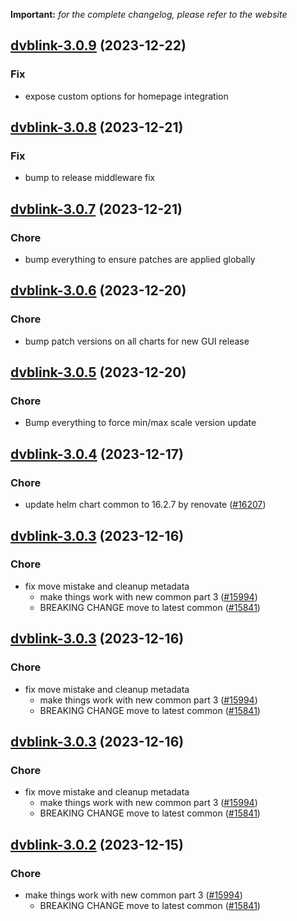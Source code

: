 **Important:**
*for the complete changelog, please refer to the website*




## [dvblink-3.0.9](https://github.com/truecharts/charts/compare/dvblink-3.0.8...dvblink-3.0.9) (2023-12-22)

### Fix

- expose custom options for homepage integration
  
  


## [dvblink-3.0.8](https://github.com/truecharts/charts/compare/dvblink-3.0.7...dvblink-3.0.8) (2023-12-21)

### Fix

- bump to release middleware fix
  
  


## [dvblink-3.0.7](https://github.com/truecharts/charts/compare/dvblink-3.0.6...dvblink-3.0.7) (2023-12-21)

### Chore

- bump everything to ensure patches are applied globally
  
  


## [dvblink-3.0.6](https://github.com/truecharts/charts/compare/dvblink-3.0.5...dvblink-3.0.6) (2023-12-20)

### Chore

- bump patch versions on all charts for new GUI release
  
  


## [dvblink-3.0.5](https://github.com/truecharts/charts/compare/dvblink-3.0.4...dvblink-3.0.5) (2023-12-20)

### Chore

- Bump everything to force min/max scale version update
  
  


## [dvblink-3.0.4](https://github.com/truecharts/charts/compare/dvblink-3.0.3...dvblink-3.0.4) (2023-12-17)

### Chore

- update helm chart common to 16.2.7 by renovate ([#16207](https://github.com/truecharts/charts/issues/16207))
  
  


## [dvblink-3.0.3](https://github.com/truecharts/charts/compare/dvblink-2.0.12...dvblink-3.0.3) (2023-12-16)

### Chore

- fix move mistake and cleanup metadata
  - make things work with new common part 3 ([#15994](https://github.com/truecharts/charts/issues/15994))
  - BREAKING CHANGE move to latest common ([#15841](https://github.com/truecharts/charts/issues/15841))
  
  


## [dvblink-3.0.3](https://github.com/truecharts/charts/compare/dvblink-2.0.12...dvblink-3.0.3) (2023-12-16)

### Chore

- fix move mistake and cleanup metadata
  - make things work with new common part 3 ([#15994](https://github.com/truecharts/charts/issues/15994))
  - BREAKING CHANGE move to latest common ([#15841](https://github.com/truecharts/charts/issues/15841))
  
  


## [dvblink-3.0.3](https://github.com/truecharts/charts/compare/dvblink-2.0.12...dvblink-3.0.3) (2023-12-16)

### Chore

- fix move mistake and cleanup metadata
  - make things work with new common part 3 ([#15994](https://github.com/truecharts/charts/issues/15994))
  - BREAKING CHANGE move to latest common ([#15841](https://github.com/truecharts/charts/issues/15841))
  
  


## [dvblink-3.0.2](https://github.com/truecharts/charts/compare/dvblink-2.0.12...dvblink-3.0.2) (2023-12-15)

### Chore

- make things work with new common part 3 ([#15994](https://github.com/truecharts/charts/issues/15994))
  - BREAKING CHANGE move to latest common ([#15841](https://github.com/truecharts/charts/issues/15841))
